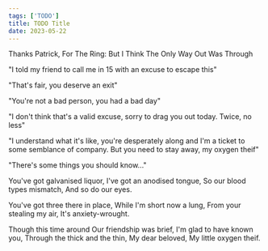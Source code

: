 ```yaml
---
tags: ['TODO']
title: TODO Title
date: 2023-05-22
---
```


Thanks Patrick, For The Ring: But I Think The Only Way Out Was Through

"I told my friend to call me in 15 with an excuse to escape this"

"That's fair, you deserve an exit"

"You're not a bad person, you had a bad day"

"I don't think that's a valid excuse, sorry to drag you out today. Twice, no less"

"I understand what it's like, you're desperately along and I'm a ticket to some semblance of company. But you need to stay away, my oxygen theif"

"There's some things you should know..."

You've got galvanised liquor,
I've got an anodised tongue,
So our blood types mismatch,
And so do our eyes.

You've got three there in place,
While I'm short now a lung,
From your stealing my air,
It's anxiety-wrought.

Though this time around
Our friendship was brief,
I'm glad to have known you,
Through the thick and the thin,
My dear beloved,
My little oxygen theif.

